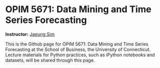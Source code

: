 # OPIM 5671: Data Mining and Time Series Forecasting

**Instructor:** [Jaeung Sim](https://jaeungs.github.io/)

This is the Github page for OPIM 5671: Data Mining and Time Series Forecasting at the School of Business, the University of Connecticut. Lecture materials for Python practices, such as iPython notebooks and datasets, will be shared through this page.



